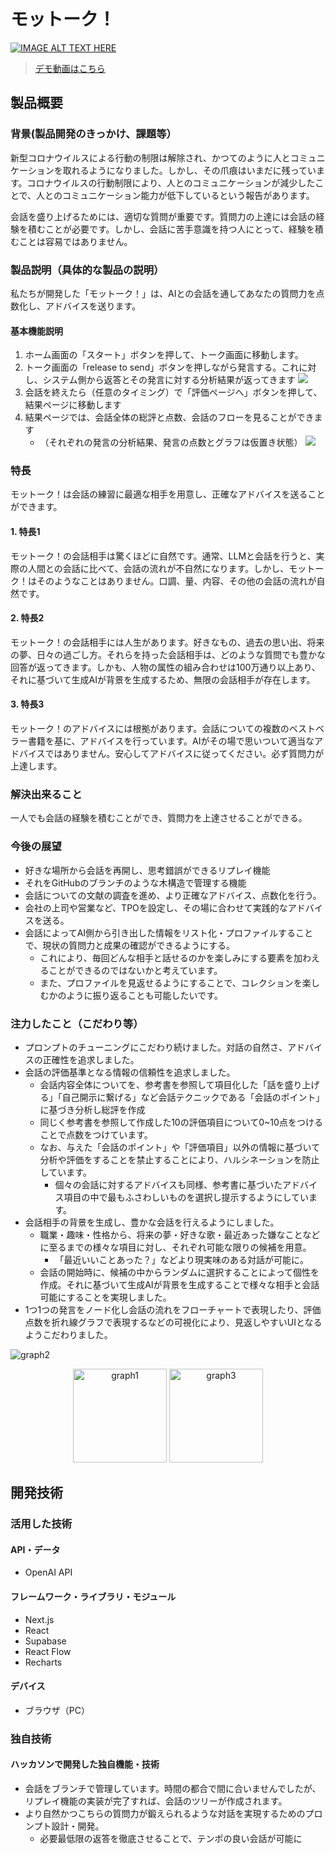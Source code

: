 # モットーク！

[![IMAGE ALT TEXT HERE](images/conv3.png)](https://youtu.be/QIW8d9J9BSU)

> [デモ動画はこちら](https://youtu.be/QIW8d9J9BSU)

## 製品概要
### 背景(製品開発のきっかけ、課題等）
新型コロナウイルスによる行動の制限は解除され、かつてのように人とコミュニケーションを取れるようになりました。しかし、その爪痕はいまだに残っています。コロナウイルスの行動制限により、人とのコミュニケーションが減少したことで、人とのコミュニケーション能力が低下しているという報告があります。

会話を盛り上げるためには、適切な質問が重要です。質問力の上達には会話の経験を積むことが必要です。しかし、会話に苦手意識を持つ人にとって、経験を積むことは容易ではありません。

### 製品説明（具体的な製品の説明）
私たちが開発した「モットーク！」は、AIとの会話を通してあなたの質問力を点数化し、アドバイスを送ります。

#### 基本機能説明
1. ホーム画面の「スタート」ボタンを押して、トーク画面に移動します。
2. トーク画面の「release to send」ボタンを押しながら発言する。これに対し、システム側から返答とその発言に対する分析結果が返ってきます
![](images/conv_main2.png)
3. 会話を終えたら（任意のタイミング）で「評価ページへ」ボタンを押して、結果ページに移動します
4. 結果ページでは、会話全体の総評と点数、会話のフローを見ることができます
   - （それぞれの発言の分析結果、発言の点数とグラフは仮置き状態）
![](images/conv_re.png)


### 特長
モットーク！は会話の練習に最適な相手を用意し、正確なアドバイスを送ることができます。

#### 1. 特長1
モットーク！の会話相手は驚くほどに自然です。通常、LLMと会話を行うと、実際の人間との会話に比べて、会話の流れが不自然になります。しかし、モットーク！はそのようなことはありません。口調、量、内容、その他の会話の流れが自然です。

#### 2. 特長2
モットーク！の会話相手には人生があります。好きなもの、過去の思い出、将来の夢、日々の過ごし方。それらを持った会話相手は、どのような質問でも豊かな回答が返ってきます。しかも、人物の属性の組み合わせは100万通り以上あり、それに基づいて生成AIが背景を生成するため、無限の会話相手が存在します。

#### 3. 特長3
モットーク！のアドバイスには根拠があります。会話についての複数のベストベラー書籍を基に、アドバイスを行っています。AIがその場で思いついて適当なアドバイスではありません。安心してアドバイスに従ってください。必ず質問力が上達します。

### 解決出来ること
一人でも会話の経験を積むことができ、質問力を上達させることができる。

### 今後の展望
* 好きな場所から会話を再開し、思考錯誤ができるリプレイ機能
* それをGitHubのブランチのような木構造で管理する機能
* 会話についての文献の調査を進め、より正確なアドバイス、点数化を行う。
* 会社の上司や営業など、TPOを設定し、その場に合わせて実践的なアドバイスを送る。
* 会話によってAI側から引き出した情報をリスト化・プロファイルすることで、現状の質問力と成果の確認ができるようにする。
  - これにより、毎回どんな相手と話せるのかを楽しみにする要素を加わえることができるのではないかと考えています。
  - また、プロファイルを見返せるようにすることで、コレクションを楽しむかのように振り返ることも可能したいです。
    
### 注力したこと（こだわり等）
* プロンプトのチューニングにこだわり続けました。対話の自然さ、アドバイスの正確性を追求しました。
* 会話の評価基準となる情報の信頼性を追求しました。
  - 会話内容全体についてを、参考書を参照して項目化した「話を盛り上げる」「自己開示に繋げる」など会話テクニックである「会話のポイント」に基づき分析し総評を作成
  - 同じく参考書を参照して作成した10の評価項目について0~10点をつけることで点数をつけています。
  - なお、与えた「会話のポイント」や「評価項目」以外の情報に基づいて分析や評価をすることを禁止することにより、ハルシネーションを防止しています。
    - 個々の会話に対するアドバイスも同様、参考書に基づいたアドバイス項目の中で最もふさわしいものを選択し提示するようにしています。
* 会話相手の背景を生成し、豊かな会話を行えるようにしました。
  - 職業・趣味・性格から、将来の夢・好きな歌・最近あった嫌なことなどに至るまでの様々な項目に対し、それぞれ可能な限りの候補を用意。
    - 「最近いいことあった？」などより現実味のある対話が可能に。
  - 会話の開始時に、候補の中からランダムに選択することによって個性を作成。それに基づいて生成AIが背景を生成することで様々な相手と会話可能にすることを実現しました。
* 1つ1つの発言をノード化し会話の流れをフローチャートで表現したり、評価点数を折れ線グラフで表現するなどの可視化により、見返しやすいUIとなるようこだわりました。

<img src="images/graph2.png" alt="graph2">
<p align="center">
  <img src="images/graph1.png" alt="graph1" height=150>
  <img src="images/graph3.png" alt="graph3" height=150>
</p>


## 開発技術
### 活用した技術
#### API・データ
* OpenAI API

#### フレームワーク・ライブラリ・モジュール
* Next.js
* React
* Supabase
* React Flow
* Recharts

#### デバイス
* ブラウザ（PC）

### 独自技術
#### ハッカソンで開発した独自機能・技術
* 会話をブランチで管理しています。時間の都合で間に合いませんでしたが、リプレイ機能の実装が完了すれば、会話のツリーが作成されます。
* より自然かつこちらの質問力が鍛えられるような対話を実現するためのプロンプト設計・開発。
  - 必要最低限の返答を徹底させることで、テンポの良い会話が可能に
